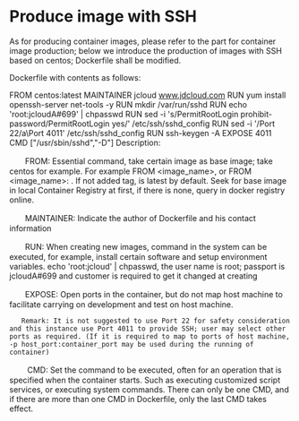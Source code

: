 
# Produce image with SSH

As for producing container images, please refer to the part for container image production; below we introduce the production of images with SSH based on centos; Dockerfile shall be modified.

Dockerfile with contents as follows:


FROM centos:latest
MAINTAINER jcloud www.jdcloud.com
RUN yum install openssh-server net-tools -y
RUN mkdir /var/run/sshd
RUN echo 'root:jcloudA#699' | chpasswd
RUN sed -i 's/PermitRootLogin prohibit-password/PermitRootLogin yes/' /etc/ssh/sshd_config
RUN sed -i '/Port 22/a\Port 4011' /etc/ssh/sshd_config
RUN ssh-keygen -A
EXPOSE 4011
CMD ["/usr/sbin/sshd","-D"]
Description:

　　FROM: Essential command, take certain image as base image; take centos for example. For example FROM <image_name>, or FROM <image_name>: <tag>. If not added tag, is latest by default. Seek for base image in local Container Registry at first, if there is none, query in docker registry online.

　　MAINTAINER: Indicate the author of Dockerfile and his contact information

　　RUN: When creating new images, command in the system can be executed, for example, install certain software and setup environment variables. echo 'root:jcloud' | chpasswd, the user name is root; passport is jcloudA#699 and customer is required to get it changed at creating

　　EXPOSE: Open ports in the container, but do not map host machine to facilitate carrying on development and test on host machine.

       Remark: It is not suggested to use Port 22 for safety consideration and this instance use Port 4011 to provide SSH; user may select other ports as required. (If it is required to map to ports of host machine, -p host_port:container_port may be used during the running of container)

　　 CMD: Set the command to be executed, often for an operation that is specified when the container starts. Such as executing customized script services, or executing system commands. There can only be one CMD, and if there are more than one CMD in Dockerfile, only the last CMD takes effect.
